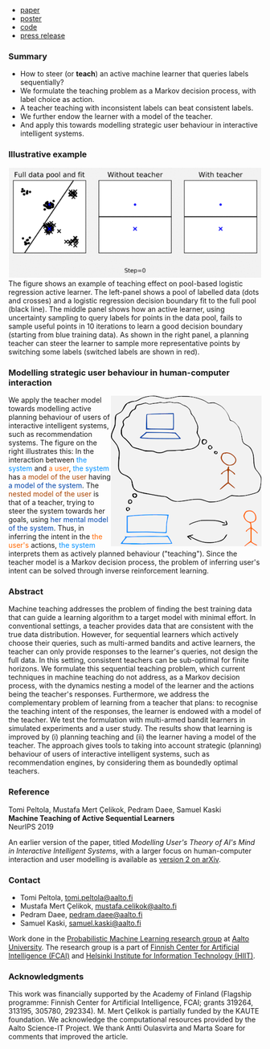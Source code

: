  * [paper](https://papers.nips.cc/paper/9299-machine-teaching-of-active-sequential-learners)
 * [poster](poster.pdf)
 * [code](https://github.com/AaltoPML/machine-teaching-of-active-sequential-learners/)
 * [press release](https://fcai.fi/fcainews/2019/12/5/researchers-at-the-finnish-center-for-ai-developed-ai-that-understands-humans-goals-better)

### Summary

 * How to steer (or **teach**) an active machine learner that queries labels sequentially?
 * We formulate the teaching problem as a Markov decision process, with label choice as action.
 * A teacher teaching with inconsistent labels can beat consistent labels.
 * We further endow the learner with a model of the teacher.
 * And apply this towards modelling strategic user behaviour in interactive intelligent systems.

### Illustrative example

![Active learning example](active_learning_animation.gif)  
The figure shows an example of teaching effect on pool-based logistic regression active learner. The left-panel shows a pool of labelled data (dots and crosses) and a logistic regression decision boundary fit to the full pool (black line). The middle panel shows how an active learner, using uncertainty sampling to query labels for points in the data pool, fails to sample useful points in 10 iterations to learn a good decision boundary (starting from blue training data). As shown in the right panel, a planning teacher can steer the learner to sample more representative points by switching some labels (switched labels are shown in red).

### Modelling strategic user behaviour in human-computer interaction

<img alt="Modelling a user having a model of the system" src="interaction.png" align="right" />

We apply the teacher model towards modelling active planning behaviour of users of interactive intelligent systems, such as recommendation systems. The figure on the right illustrates this: In the interaction between <span style="color: #0090ff;">the system</span> and <span style="color: #ff6600">a user</span>, <span style="color: #0090ff;">the system</span> has <span style="color: #aa4400;">a model of the user</span> having <span style="color: #0044aa;">a model of the system</span>. The <span style="color: #aa4400;">nested model of the user</span> is that of a teacher, trying to steer the system towards her goals, using <span style="color: #0044aa;">her mental model of the system</span>. Thus, in inferring the intent in the <span style="color: #ff6600">the user's</span> actions, <span style="color: #0090ff;">the system</span> interprets them as actively planned behaviour ("teaching"). Since the teacher model is a Markov decision process, the problem of inferring user's intent can be solved through inverse reinforcement learning.

### Abstract

Machine teaching addresses the problem of finding the best training data that can guide a learning algorithm to a target model with minimal effort. In conventional settings, a teacher provides data that are consistent with the true data distribution. However, for sequential learners which actively choose their queries, such as multi-armed bandits and active learners, the teacher can only provide responses to the learner's queries, not design the full data. In this setting, consistent teachers can be sub-optimal for finite horizons. We formulate this sequential teaching problem, which current techniques in machine teaching do not address, as a Markov decision process, with the dynamics nesting a model of the learner and the actions being the teacher's responses. Furthermore, we address the complementary problem of learning from a teacher that plans: to recognise the teaching intent of the responses, the learner is endowed with a model of the teacher. We test the formulation with multi-armed bandit learners in simulated experiments and a user study. The results show that learning is improved by (i) planning teaching and (ii) the learner having a model of the teacher. The approach gives tools to taking into account strategic (planning) behaviour of users of interactive intelligent systems, such as recommendation engines, by considering them as boundedly optimal teachers.

### Reference

Tomi Peltola, Mustafa Mert Çelikok, Pedram Daee, Samuel Kaski<br />
**Machine Teaching of Active Sequential Learners**<br />
NeurIPS 2019

An earlier version of the paper, titled *Modelling User's Theory of AI's Mind in Interactive Intelligent Systems*, with a larger focus on human-computer interaction and user modelling is available as [version 2 on arXiv](https://arxiv.org/abs/1809.02869v2).

### Contact

 * Tomi Peltola, tomi.peltola@aalto.fi
 * Mustafa Mert Çelikok, mustafa.celikok@aalto.fi
 * Pedram Daee, pedram.daee@aalto.fi
 * Samuel Kaski, samuel.kaski@aalto.fi

Work done in the [Probabilistic Machine Learning research group](https://research.cs.aalto.fi/pml/) at [Aalto University](https://www.aalto.fi/en). The research group is a part of [Finnish Center for Artificial Intelligence (FCAI)](http://www.fcai.fi) and [Helsinki Institute for Information Technology (HIIT)](https://www.hiit.fi).

### Acknowledgments

This work was financially supported by the Academy of Finland (Flagship programme: Finnish Center for Artificial Intelligence, FCAI; grants 319264, 313195, 305780, 292334). M. Mert Çelikok is partially funded by the KAUTE foundation. We acknowledge the computational resources provided by the Aalto Science-IT Project. We thank Antti Oulasvirta and Marta Soare for comments that improved the article.
